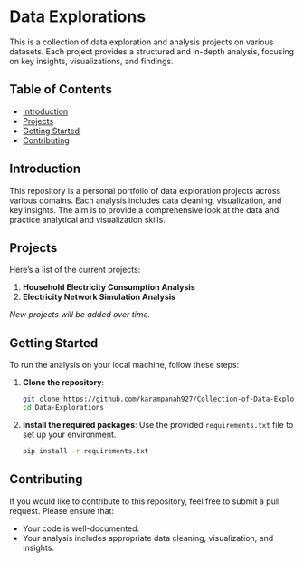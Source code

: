 # Data Explorations

This is a collection of data exploration and analysis projects on various datasets. Each project provides a structured and in-depth analysis, focusing on key insights, visualizations, and findings.

## Table of Contents
- [Introduction](#introduction)
- [Projects](#projects)
- [Getting Started](#getting-started)
- [Contributing](#contributing)

## Introduction
This repository is a personal portfolio of data exploration projects across various domains. Each analysis includes data cleaning, visualization, and key insights. The aim is to provide a comprehensive look at the data and practice analytical and visualization skills.

## Projects
Here’s a list of the current projects:

1. **Household Electricity Consumption Analysis**
2. **Electricity Network Simulation Analysis**

*New projects will be added over time.*

## Getting Started
To run the analysis on your local machine, follow these steps:

1. **Clone the repository**:
   ```bash
   git clone https://github.com/karampanah927/Collection-of-Data-Explorations.git
   cd Data-Explorations
2. **Install the required packages**: Use the provided `requirements.txt` file to set up your environment.
   ```bash
   pip install -r requirements.txt
## Contributing
If you would like to contribute to this repository, feel free to submit a pull request. Please ensure that:
- Your code is well-documented.
- Your analysis includes appropriate data cleaning, visualization, and insights.
